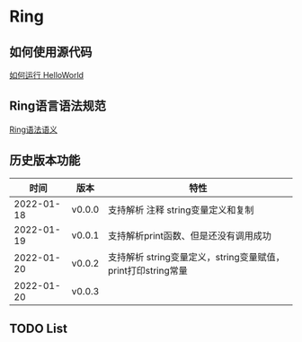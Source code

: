 # Ring

## 如何使用源代码

[如何运行 HelloWorld](./doc/using)

## Ring语言语法规范

[Ring语法语义]()

## 历史版本功能

| 时间       | 版本   | 特性                                                         |
| ---------- | ------ | ------------------------------------------------------------ |
| 2022-01-18 | v0.0.0 | 支持解析 注释 string变量定义和复制                           |
| 2022-01-19 | v0.0.1 | 支持解析print函数、但是还没有调用成功                        |
| 2022-01-20 | v0.0.2 | 支持解析 string变量定义，string变量赋值，print打印string常量 |
| 2022-01-20 | v0.0.3 |                                                              |

## TODO List

